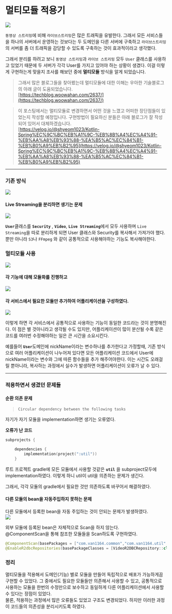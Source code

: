 # 멀티모듈 적용기

![](https://velog.velcdn.com/images/van1164/post/986481b2-096c-4ee6-8c3f-cc52a6687028/image.png)

`동영상 스트리밍`에 비해 `라이브스트리밍`은 많은 트래픽을 유발한다. 그래서 모든 서비스들을 하나의 서버에서 운영하는 것보다는 두 도메인을 다른 서버에 구축하고 `라이브스트리밍`의 서버를 좀 더 트래픽을 감당할 수 있도록 구축하는 것이 효과적이라고 생각했다.

그래서 분리를 하려고 보니 `동영상 스트리밍`과 `라이브 스트리밍` 모두 `User` 클래스를 사용하고 있었기 때문에 두 서버가 각각 User를 가지고 있어야 하는 상황이 생겼다. 이걸 이렇게 구현하는게 맞을지 조사를 해보던 중에 **멀티모듈** 방식을 알게 되었습니다.

> 그래서 많은 블로그들을 찾아봤는데 멀티모듈에 대한 이해는 우아한 기술블로그의 아래 글이 도움되었습니다.\
> [https://techblog.woowahan.com/2637/](https://techblog.woowahan.com/2637/)

> 이 포스팅에서는 멀티모듈로 변경하면서 어떤 것을 느꼈고 어떠한 장단점들이 있었는지 작성할 예정입니다. 구현방법이 필요하신 분들은 아래 블로그가 잘 작성되어 있어서 대체하겠습니다.\
> [https://velog.io/@shyeom1023/Kotlin-Spring%EC%9C%BC%EB%A1%9C-%EB%8B%A4%EC%A4%91-%EB%AA%A8%EB%93%88-%EA%B5%AC%EC%84%B1-%EB%B0%A9%EB%B2%95](https://velog.io/@shyeom1023/Kotlin-Spring%EC%9C%BC%EB%A1%9C-%EB%8B%A4%EC%A4%91-%EB%AA%A8%EB%93%88-%EA%B5%AC%EC%84%B1-%EB%B0%A9%EB%B2%95)

***

### 기존 방식 <a href="#undefined" id="undefined"></a>

![](https://velog.velcdn.com/images/van1164/post/7543c498-7e47-4b6d-a0a6-038f7f8bcb8a/image.png)

#### Live Streaming을 분리하면 생기는 문제 <a href="#live-streaming" id="live-streaming"></a>

![](https://velog.velcdn.com/images/van1164/post/7fe6ea86-44d5-441f-aa9f-52a376ac3d67/image.png)

**`User`**&#xD074;래스를 **`Security`** , **`Video`**, **`Live Streaming`**&#xC5D0;서 모두 사용하며 `Live Streaming`을 따로 분리하게 되면 User 클래스와 Security를 복사해서 가져가야 했다. 뿐만 아니라 `S3`나 `FFmpeg` 와 같이 공통적으로 사용해야하는 기능도 복사해야한다.

### 멀티모듈 사용 <a href="#undefined" id="undefined"></a>

![](https://velog.velcdn.com/images/van1164/post/390f74f3-926c-49ed-9106-11c7015e94bf/image.png)

#### 각 기능에 대해 모듈화를 진행하고 <a href="#undefined" id="undefined"></a>

![](https://velog.velcdn.com/images/van1164/post/41841c6a-daf6-471a-9aee-e63e9b61bfab/image.png)

#### 각 서비스에서 필요한 모듈만 추가하여 어플리케이션을 구성하였다. <a href="#undefined" id="undefined"></a>

![](https://velog.velcdn.com/images/van1164/post/c2b3577c-ab03-438a-9a50-ded1930bec45/image.png)

이렇게 하면 각 서비스에서 공통적으로 사용하는 기능이 동일한 코드라는 것이 분명해진다. 이 점은 별 것아니라고 생각될 수도 있지만, 어플리케이션이 많이 분산될 수록 같은 코드를 여러번 수정해야하는 일은 큰 시간을 소요시킨다.

예를들어 **`User`**&#xB3C4;메인에 nickName이라는 변수하나를 추가한다고 가정할때, 기존 방식으로 여러 어플리케이션이 나누어져 있다면 모든 어플리케이션 코드에서 User에 nickName이라는 변수와 그에 따른 함수들을 추가 해주어야한다. 이는 시간도 오래걸릴 뿐아니라, 복사하는 과정에서 실수가 발생하면 어플리케이션이 오류가 날 수 있다.

***

### 적용하면서 생겼던 문제들 <a href="#undefined" id="undefined"></a>

#### 순환 의존 문제 <a href="#undefined" id="undefined"></a>

> `Circular dependency between the following tasks`

자기가 자기 모듈을 implementation하면 생기는 오류였다.

**오류가 난 코드**

```kts
subprojects {

	dependencies {
    	implementation(project(":util"))
    }
```

루트 프로젝트 gradle에 모든 모듈에서 사용할 것같은 **`util`** 을 subproject모두에 implementation하였다. 이렇게 하니 util이 util을 의존하는 문제가 생긴다.

그래서, 각각 모듈의 gradle에서 필요한 것만 의존하도록 바꾸어서 해결하였다.

#### 다른 모듈의 bean을 자동주입하지 못하는 문제 <a href="#bean" id="bean"></a>

다른 모듈에서 등록한 bean을 자동 주입하는 것이 안되는 문제가 발생하였다.\
![](https://velog.velcdn.com/images/van1164/post/6e86cbba-1ccf-4c12-9d97-d31218532a08/image.png)

외부 모듈에 등록된 bean은 자체적으로 Scan을 하지 않는다.\
@ComponentScan을 통해 참조한 모듈들을 Scan하도록 구현하였다.

```kotlin
@ComponentScan(basePackages = ["com.van1164.common","com.van1164.util","com.van1164.security"])
@EnableR2dbcRepositories(basePackageClasses = [VideoR2DBCRepository::class])
```

### 정리 <a href="#undefined" id="undefined"></a>

멀티모듈을 적용해서 도메인(기능) 별로 모듈을 만들어 독립적으로 배포가 가능하게끔 구현할 수 있었다. 그 중에서도 필요한 모듈들만 의존해서 사용할 수 있고, 공통적으로 사용하는 모듈을 한번의 수정만으로 보수하고 동일하게 다른 어플리케이션에서 사용할 수 있다는 장점이 있었다.\
물론, 적용하는 과정에서 많은 오류들도 있었고 구조도 변경되었다. 하지만 이러한 과정이 코드들의 의존성을 분리시키도록 하였다.
